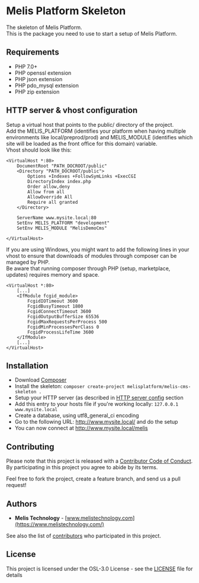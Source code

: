 # Melis Platform Skeleton

The skeleton of Melis Platform.  
This is the package you need to use to start a setup of Melis Platform.  

## Requirements

* PHP 7.0+
* PHP openssl extension
* PHP json extension
* PHP pdo_mysql extension
* PHP zip extension

## HTTP server & vhost configuration

Setup a virtual host that points to the public/ directory of the project.  
Add the MELIS_PLATFORM (identifies your platform when having multiple environments like local/preprod/prod) and MELIS_MODULE (identifies which site will be loaded as the front office for this domain) variable.  
Vhost should look like this:

```
<VirtualHost *:80>
    DocumentRoot "PATH_DOCROOT/public"
    <Directory "PATH_DOCROOT/public">
        Options +Indexes +FollowSymLinks +ExecCGI
        DirectoryIndex index.php
        Order allow,deny
        Allow from all
        AllowOverride All
        Require all granted
    </Directory>

    ServerName www.mysite.local:80
    SetEnv MELIS_PLATFORM "development"
    SetEnv MELIS_MODULE "MelisDemoCms"

</VirtualHost>
```
  
If you are using Windows, you might want to add the following lines in your vhost to ensure that downloads of modules through composer can be managed by PHP.  
Be aware that running composer through PHP (setup, marketplace, updates) requires memory and space.  
```
<VirtualHost *:80>
    [...]
    <IfModule fcgid_module>
        FcgidIOTimeout 3600
        FcgidBusyTimeout 1800
        FcgidConnectTimeout 3600
        FcgidOutputBufferSize 65536
        FcgidMaxRequestsPerProcess 500
        FcgidMinProcessesPerClass 0
        FcgidProcessLifeTime 3600 
    </IfModule>
    [...]
</VirtualHost>
```


## Installation

* Download [Composer](https://getcomposer.org/download/)
* Install the skeleton: `composer create-project melisplatform/melis-cms-skeleton .`
* Setup your HTTP server (as described in [HTTP server config](#http-server-config) section
* Add this entry to your hosts file if you're working locally: `127.0.0.1       www.mysite.local`
* Create a database, using utf8_general_ci encoding
* Go to the following URL: http://www.mysite.local/ and do the setup
* You can now connect at http://www.mysite.local/melis


## Contributing

Please note that this project is released with a [Contributor Code of Conduct](http://contributor-covenant.org/version/1/2/0/).
By participating in this project you agree to abide by its terms.

Feel free to fork the project, create a feature branch, and send us a pull request!


## Authors

* **Melis Technology** - [www.melistechnology.com](https://www.melistechnology.com/)

See also the list of [contributors](https://github.com/melisplatform/melis-cms-skeleton/contributors) who participated in this project.


## License

This project is licensed under the OSL-3.0 License - see the [LICENSE](LICENSE) file for details
